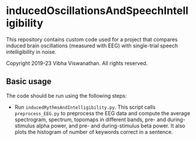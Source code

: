 # inducedOscillationsAndSpeechIntelligibility

This repository contains custom code used for a project that compares induced brain oscillations (measured with EEG) with single-trial speech intelligibility in noise.

Copyright 2019-23 Vibha Viswanathan. All rights reserved.

## Basic usage

The code should be run using the following steps: 

- Run ```inducedRythmsAndIntelligibility.py```. This script calls ```preprocess_EEG.py``` to preprocess the EEG data and compute the average spectrogram, spectrum, topomaps in different bands, pre- and during-stimulus alpha power, and pre- and during-stimulus beta power. It also plots the histogram of number of keywords correct in a sentence.
